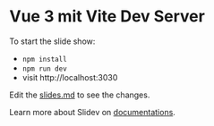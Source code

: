 # Vue 3 mit Vite Dev Server

To start the slide show:

- `npm install`
- `npm run dev`
- visit http://localhost:3030

Edit the [slides.md](slides.md) to see the changes.

Learn more about Slidev on [documentations](https://sli.dev).
